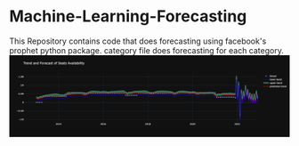 # Machine-Learning-Forecasting

This Repository contains code that does forecasting using facebook's prophet python package. category file does forecasting for each category.
![](images/TrendForecast.png)
